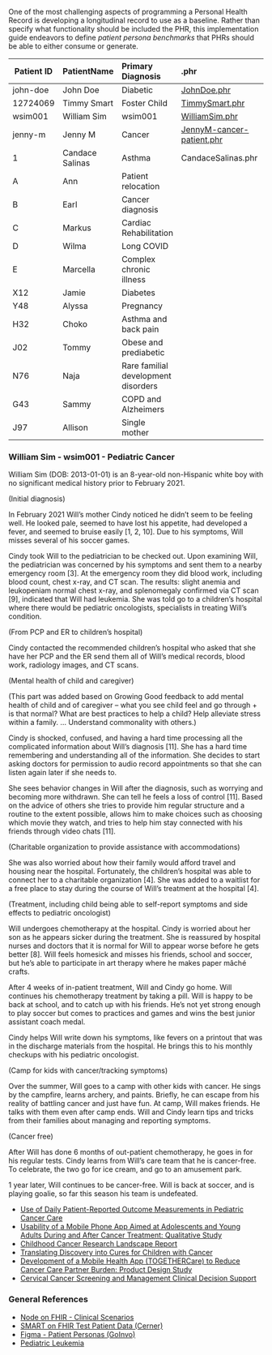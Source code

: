 One of the most challenging aspects of programming a Personal Health Record is developing a longitudinal record to use as a baseline.  Rather than specify what functionality should be included the PHR, this implementation guide endeavors to define _patient persona benchmarks_ that PHRs should be able to either consume or generate.  

| Patient ID | PatientName   | Primary Diagnosis  | .phr | .sphr |
| ------------- | :-------- | :-------- | :-------- | :-------- | 
| john-doe | John Doe | Diabetic | [ JohnDoe.phr ](JohnDoe.phr) |  |
| 12724069 | Timmy Smart | Foster Child | [ TimmySmart.phr ](TimmySmart-FosterCareTimeline.phr) |  |
| wsim001 | William Sim | wsim001 | [WilliamSim.phr](WilliamSim.phr) |  [WilliamSim.sphr](WilliamSim.sphr) | 
| jenny-m | Jenny M |  Cancer | [JennyM-cancer-patient.phr](JennyM-cancer-patient.phr) |  |  
| 1 | Candace Salinas |  Asthma | CandaceSalinas.phr |  |  
| A | Ann | Patient relocation  |  |  |  
| B | Earl | Cancer diagnosis |  |  |  
| C | Markus | Cardiac Rehabilitation |  |  |  
| D | Wilma | Long COVID |  |  |  
| E | Marcella | Complex chronic illness |  |  |  
| X12 | Jamie | Diabetes |  |  |  
| Y48 | Alyssa | Pregnancy |  |  |  
| H32 | Choko | Asthma and back pain  |  |  |  
| J02 | Tommy | Obese and prediabetic |  |  |  
| N76 | Naja | Rare familial development disorders |  |  |  
| G43 | Sammy | COPD and Alzheimers |  |  |  
| J97 | Allison | Single mother |  |  |  


### William Sim - wsim001 - Pediatric Cancer
William Sim (DOB: 2013-01-01) is an 8-year-old non-Hispanic white boy with no significant medical history prior to February 2021.  

(Initial diagnosis)

In February 2021 Will’s mother Cindy noticed he didn’t seem to be feeling well. He looked pale, seemed to have lost his appetite, had developed a fever, and seemed to bruise easily [1, 2, 10]. Due to his symptoms, Will misses several of his soccer games. 

Cindy took Will to the pediatrician to be checked out. Upon examining Will, the pediatrician was concerned by his symptoms and sent them to a nearby emergency room [3]. At the emergency room they did blood work, including blood count, chest x-ray, and CT scan. The results: slight anemia and leukopeniam normal chest x-ray, and splenomegaly confirmed via CT scan [9], indicated that Will had leukemia. She was told go to a children’s hospital where there would be pediatric oncologists, specialists in treating Will’s condition. 

(From PCP and ER to children’s hospital)

Cindy contacted the recommended children’s hospital who asked that she have her PCP and the ER send them all of Will’s medical records, blood work, radiology images, and CT scans.  

(Mental health of child and caregiver)

(This part was added based on Growing Good feedback to add mental health of child and of caregiver – what you see child feel and go through + is that normal? What are best practices to help a child? Help alleviate stress within a family. … Understand commonality with others.) 

Cindy is shocked, confused, and having a hard time processing all the complicated information about Will’s diagnosis [11]. She has a hard time remembering and understanding all of the information. She decides to start asking doctors for permission to audio record appointments so that she can listen again later if she needs to.  

She sees behavior changes in Will after the diagnosis, such as worrying and becoming more withdrawn. She can tell he feels a loss of control [11]. Based on the advice of others she tries to provide him regular structure and a routine to the extent possible, allows him to make choices such as choosing which movie they watch, and tries to help him stay connected with his friends through video chats [11]. 

(Charitable organization to provide assistance with accommodations)

She was also worried about how their family would afford travel and housing near the hospital. Fortunately, the children’s hospital was able to connect her to a charitable organization [4]. She was added to a waitlist for a free place to stay during the course of Will’s treatment at the hospital [4]. 

(Treatment, including child being able to self-report symptoms and side effects to pediatric oncologist)

Will undergoes chemotherapy at the hospital. Cindy is worried about her son as he appears sicker during the treatment. She is reassured by hospital nurses and doctors that it is normal for Will to appear worse before he gets better [8]. Will feels homesick and misses his friends, school and soccer, but he’s able to participate in art therapy where he makes paper mâché crafts.  

After 4 weeks of in-patient treatment, Will and Cindy go home. Will continues his chemotherapy treatment by taking a pill. Will is happy to be back at school, and to catch up with his friends. He’s not yet strong enough to play soccer but comes to practices and games and wins the best junior assistant coach medal.  

Cindy helps Will write down his symptoms, like fevers on a printout that was in the discharge materials from the hospital. He brings this to his monthly checkups with his pediatric oncologist. 
 
(Camp for kids with cancer/tracking symptoms)

Over the summer, Will goes to a camp with other kids with cancer. He sings by the campfire, learns archery, and paints. Briefly, he can escape from his reality of battling cancer and just have fun. At camp, Will makes friends. He talks with them even after camp ends. Will and Cindy learn tips and tricks from their families about managing and reporting symptoms.  

(Cancer free)

After Will has done 6 months of out-patient chemotherapy, he goes in for his regular tests. Cindy learns from Will’s care team that he is cancer-free. To celebrate, the two go for ice cream, and go to an amusement park.  

1 year later, Will continues to be cancer-free. Will is back at soccer, and is playing goalie, so far this season his team is undefeated.  

- [Use of Daily Patient-Reported Outcome Measurements in Pediatric Cancer Care](https://jamanetwork.com/journals/jamanetworkopen/fullarticle/2794638)  
- [Usability of a Mobile Phone App Aimed at Adolescents and Young Adults During and After Cancer Treatment: Qualitative Study](https://cancer.jmir.org/2020/1/e15008/)
- [Childhood Cancer Research Landscape Report](https://www.cancer.org/research/acs-research-highlights/childhood-cancer-research-highlights/childhood-cancer-research-landscape-report.html)
- [Translating Discovery into Cures for Children with Cancer](https://www.cancer.org/content/dam/cancer-org/research/translating-discovery-into-cures-for-children-with-cancer-landscape-report.pdf)
- [Development of a Mobile Health App (TOGETHERCare) to Reduce Cancer Care Partner Burden: Product Design Study](https://formative.jmir.org/2021/8/e22608)
- [Cervical Cancer Screening and Management Clinical Decision Support](https://ccsm-cds-tools.github.io/ccsm-cds-dashboard/#/tests-fhir)



### General References  
- [Node on FHIR - Clinical Scenarios](https://github.com/clinical-meteor/clinical-scenarios)    
- [SMART on FHIR Test Patient Data (Cerner)](https://docs.google.com/document/d/10RnVyF1etl_17pyCyK96tyhUWRbrTyEcqpwzW-Z-Ybs/edit)  
- [Figma - Patient Personas (GoInvo)](https://www.figma.com/proto/MzUwuSOpldbZXQk4aYobgk/V2-Library?page-id=644%3A4036&node-id=1209%3A3275)  
- [Pediatric Leukemia](https://pediatricimaging.org/diseases/leukemia/)
